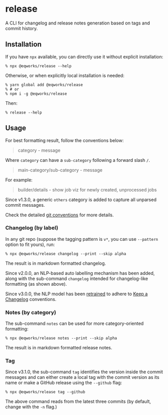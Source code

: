 # release

A CLI for changelog and release notes generation based on tags and commit history.

## Installation

If you have `npx` available, you can directly use it without explicit installation:

```shell
% npx @eqworks/release --help
```

Otherwise, or when explicitly local installation is needed:

```shell
% yarn global add @eqworks/release
% # or
% npm i -g @eqworks/release
```

Then:

```shell
% release --help
```

## Usage

For best formatting result, follow the conventions below:

> category - message

Where `category` can have a `sub-category` following a forward slash `/`.

> main-category/sub-category - message

For example:

> builder/details - show job viz for newly created, unprocessed jobs

Since v1.3.0, a generic `others` category is added to capture all unparsed commit messages.

Check the detailed [git conventions](https://github.com/EQWorks/common/blob/main/git.md) for more details.

### Changelog (by label)

In any git repo (suppose the tagging pattern is `v*`, you can use `--pattern` option to fit yours), run:

```shell
% npx @eqworks/release changelog --print --skip alpha
```

The result is in markdown formatted changelog.

Since v2.0.0, an NLP-based auto labelling mechanism has been added, along with the sub-command `changelog` intended for changelog-like formatting (as shown above).

Since v3.0.0, the NLP model has been [retrained](https://github.com/EQWorks/release/pull/20) to adhere to [Keep a Changelog](https://keepachangelog.com/en/1.0.0/) conventions.

### Notes (by category)

The sub-command `notes` can be used for more category-oriented formatting:

```shell
% npx @eqworks/release notes --print --skip alpha
```

The result is in markdown formatted release notes.

### Tag

Since v3.1.0, the sub-command `tag` identifies the version inside the commit messages and can either create a local tag with the commit version as its name or make a GitHub release using the `--github` flag:

```shell
% npx @eqworks/release tag --github
```

The above command reads from the latest three commits (by default, change with the `-n` flag.)
